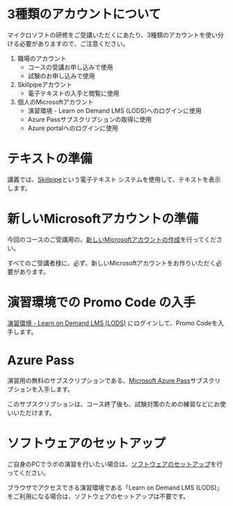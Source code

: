 # 3種類のアカウントについて

マイクロソフトの研修をご受講いただくにあたり、3種類のアカウントを使い分ける必要がありますので、ご注意ください。

1. 職場のアカウント 
   - コースの受講お申し込みで使用
   - 試験のお申し込みで使用
2. Skillpipeアカウント 
   - 電子テキストの入手と閲覧に使用
3. 個人のMicrosoftアカウント 
   - 演習環境 - Learn on Demand LMS (LODS)へのログインに使用
   - Azure Passサブスクリプションの取得に使用
   - Azure portalへのログインに使用

# テキストの準備

講義では、[Skillpipe](skillpipe.md)という電子テキスト システムを使用して、テキストを表示します。

# 新しいMicrosoftアカウントの準備

今回のコースのご受講用の、[新しいMicrosoftアカウントの作成](msa.md)を行ってください。

すべてのご受講者様に、必ず、新しいMicrosoftアカウントをお作りいただく必要があります。

# 演習環境での Promo Code の入手

[演習環境 - Learn on Demand LMS (LODS)](lods.md) にログインして、Promo Codeを入手します。

# Azure Pass 

演習用の無料のサブスクリプションである、[Microsoft Azure Pass](https://www.microsoftazurepass.com/)サブスクリプションを入手します。

このサブスクリプションは、コース終了後も、試験対策のための練習などにお使いいただけます。

# ソフトウェアのセットアップ
ご自身のPCでラボの演習を行いたい場合は、[ソフトウェアのセットアップ](env.md)を行ってください。

ブラウザでアクセスできる演習環境である「Learn on Demand LMS (LODS)」をご利用になる場合は、ソフトウェアのセットアップは不要です。
